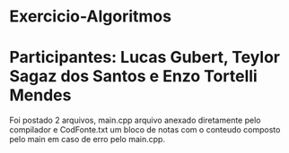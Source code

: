 # Exercicio-Algoritmos
# Participantes: Lucas Gubert, Teylor Sagaz dos Santos e Enzo Tortelli Mendes 
 Foi postado 2 arquivos, main.cpp arquivo anexado diretamente pelo compilador e CodFonte.txt um bloco de notas com o conteudo composto pelo main em caso de erro pelo main.cpp.
